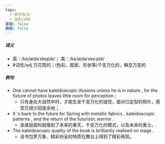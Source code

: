 ```yaml
---
tags:
  - 首字母/K
  - 级别/GRE
掌握: false
模糊: false
---
```

##### 词义
- 英：/kəˌlaɪdəˈskɒpɪk/； 美：/kəˌlaɪdəˈskɑːpɪk/
- #词性/adj  万花筒的；(色彩、图案、形状等)千变万化的，瞬息万变的
##### 例句
- One cannot have kaleidoscopic illusions unless he is in nature , for the fixture of photos leaves little room for perception ;
	- 只有身处大自然中时，才能生发千变万化的错觉，面对已定型的照片，感受已很少回旋余地；
- It 's back to the future for Spring with metallic fabrics , kaleidoscopic patterns , and the return of the futuristic warrior .
	- 金属般面料就像到了未来的春天，千变万化的模式，以及未来的勇士。
- The kaleidoscopic quality of the book is brilliantly realised on stage .
	- 该书包罗万象、精彩纷呈的特质在舞台上得到了精彩再现。
